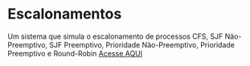 # Escalonamentos
 
Um sistema que simula o escalonamento de processos CFS, SJF Não-Preemptivo, SJF Preemptivo, Prioridade Não-Preemptivo, Prioridade Preemptivo e Round-Robin 
<a href="https://processos-escalonamentos.netlify.app/">Acesse AQUI</a>